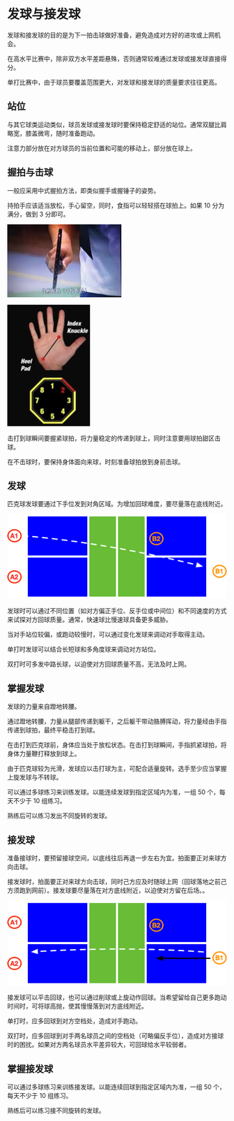 # 发球与接发球

发球和接发球的目的是为下一拍击球做好准备，避免造成对方好的进攻或上网机会。

在高水平比赛中，除非双方水平差距悬殊，否则通常较难通过发球或接发球直接得分。

单打比赛中，由于球员要覆盖范围更大，对发球和接发球的质量要求往往更高。

## 站位

与其它球类运动类似，球员发球或接发球时要保持稳定舒适的站位。通常双腿比肩略宽，膝盖微弯，随时准备跑动。

注意力部分放在对方球员的当前位置和可能的移动上，部分放在球上。

## 握拍与击球

一般应采用中式握拍方法，即类似握手或握锤子的姿势。

持拍手应该适当放松，手心留空，同时，食指可以轻轻搭在球拍上。如果 10 分为满分，做到 3 分即可。

![如何持拍](_images/hold-paddle.png)

![持拍角度说明](_images/hold-paddle-angle.png)

击打到球瞬间要握紧球拍，将力量稳定的传递到球上，同时注意要用球拍甜区击球。

在不击球时，要保持身体面向来球，时刻准备球拍放到身前击球。

## 发球

匹克球发球要通过下手位发到对角区域。为增加回球难度，要尽量落在底线附近。

![双打发球](_images/double-serve.png)

发球时可以通过不同位置（如对方偏正手位、反手位或中间位）和不同速度的方式来试探对方回球质量。通常，快速球比慢速球具备更多威胁。

当对手站位较偏，或跑动较慢时，可以通过变化发球来调动对手取得主动。

单打时发球可以结合长短球和多角度球来调动对方站位。

双打时可多发中路长球，以迫使对方回球质量不高，无法及时上网。

## 掌握发球

发球的力量来自蹬地转腰。

通过蹬地转腰，力量从腿部传递到躯干，之后躯干带动胳膊挥动，将力量经由手指传递到球拍，最终平稳击打到球。

在击打到匹克球前，身体应当处于放松状态。在击打到球瞬间，手指抓紧球拍，将身体力量鞭打释放到球上。

由于匹克球较为光滑，发球应以击打球为主，可配合适量旋转。选手至少应当掌握上旋发球与不转球。

可以通过多球练习来训练发球。以能连续发球到指定区域内为准，一组 50 个，每天不少于 10 组练习。

熟练后可以练习发出不同旋转的发球。

## 接发球

准备接球时，要预留接球空间，以底线往后再退一步左右为宜。拍面要正对来球方向击球。

接发球时，拍面要正对来球方向击球，同时己方应及时随球上网（回球落地之前己方须跑到网前）。接发球要尽量落在对方底线附近，以迫使对方留在后场。。

![双打接发球](_images/double-receive.png)

接发球可以平击回球，也可以通过削球或上旋动作回球。当希望留给自己更多跑动时间时，可将球高抛，使其慢慢落到对方底线附近。

单打时，应多回球到对方空档处，造成对手跑动。

双打时，应多回球到对手两名球员之间的空档处（可略偏反手位），造成对方接球时的困扰。如果对方两名球员水平差异较大，可回球给水平较弱者。

## 掌握接发球

可以通过多球练习来训练接发球。以能连续回球到指定区域内为准，一组 50 个，每天不少于 10 组练习。

熟练后可以练习接不同旋转的发球。
